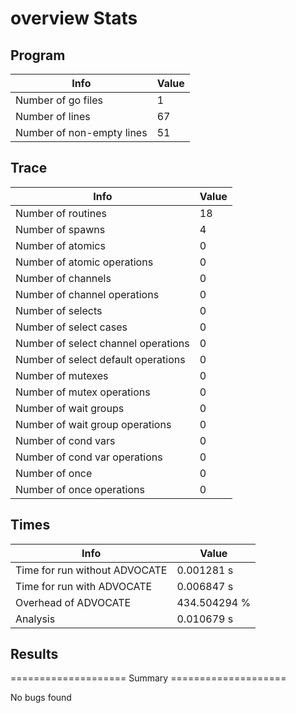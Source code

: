 # overview Stats

## Program
| Info | Value |
| - | - |
| Number of go files | 1 |
| Number of lines | 67 |
| Number of non-empty lines | 51 |


## Trace
| Info | Value |
| - | - |
| Number of routines | 18 |
| Number of spawns | 4 |
| Number of atomics | 0 |
| Number of atomic operations | 0 |
| Number of channels | 0 |
| Number of channel operations | 0 |
| Number of selects | 0 |
| Number of select cases | 0 |
| Number of select channel operations | 0 |
| Number of select default operations | 0 |
| Number of mutexes | 0 |
| Number of mutex operations | 0 |
| Number of wait groups | 0 |
| Number of wait group operations | 0 |
| Number of cond vars | 0 |
| Number of cond var operations | 0 |
| Number of once | 0| 
| Number of once operations | 0 |


## Times
| Info | Value |
| - | - |
| Time for run without ADVOCATE | 0.001281 s |
| Time for run with ADVOCATE | 0.006847 s |
| Overhead of ADVOCATE | 434.504294 % |
| Analysis | 0.010679 s |


## Results
==================== Summary ====================

No bugs found
